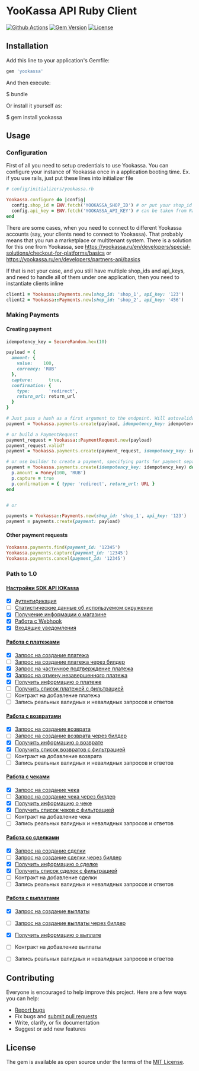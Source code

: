 # YooKassa API Ruby Client
[![Github Actions](https://github.com/PaymentInstruments/yookassa/actions/workflows/main.yml/badge.svg)](https://github.com/PaymentInstruments/yookassa/actions/workflows/main.yml)
[![Gem Version][gem-badger]][gem]
[![License](https://img.shields.io/github/license/paderinandrey/yookassa.svg)](https://github.com/paderinandrey/yookassa)


[gem-badger]: https://img.shields.io/gem/v/yookassa.svg?style=flat&color=blue
[gem]: https://rubygems.org/gems/yookassa

## Installation

Add this line to your application's Gemfile:

```ruby
gem 'yookassa'
```

And then execute:

  $ bundle

Or install it yourself as:

  $ gem install yookassa

## Usage

### Configuration

First of all you need to setup credentials to use Yookassa.
You can configure your instance of Yookassa once in a application booting time. Ex. if you use rails, just put these lines into initializer file

```ruby
# config/initializers/yookassa.rb

Yookassa.configure do |config|
  config.shop_id = ENV.fetch('YOOKASSA_SHOP_ID') # or put your shop_id and api_key here directly
  config.api_key = ENV.fetch('YOOKASSA_API_KEY') # can be taken from Rails.credentials too
end
```

There are some cases, when you need to connect to different Yookassa accounts (say, your clients need to connect to Yookassa). That probably means that you run a marketplace or multitenant system. There is a solution for this one from Yookassa, see https://yookassa.ru/en/developers/special-solutions/checkout-for-platforms/basics or https://yookassa.ru/en/developers/partners-api/basics

If that is not your case, and you still have multiple shop_ids and api_keys, and need to handle all of them under one application, then you need to instantiate clients inline

```ruby
client1 = Yookassa::Payments.new(shop_id: 'shop_1', api_key: '123')
client2 = Yookassa::Payments.new(shop_id: 'shop_2', api_key: '456')
```

### Making Payments

#### Creating payment
```ruby
idempotency_key = SecureRandom.hex(10)

payload = {
  amount: {
    value:    100,
    currency: 'RUB'
  },
  capture:      true,
  confirmation: {
    type:       'redirect',
    return_url: return_url
  }
}

# Just pass a hash as a first argument to the endpoint. Will autovalidate before making a request
payment = Yookassa.payments.create(payload, idempotency_key: idempotency_key)

# or build a PaymentRequest
payment_request = Yookassa::PaymentRequest.new(payload)
payment_request.valid?
payment = Yookassa.payments.create(payment_request, idempotency_key: idempotency_key)

# or use builder to create a payment, specifying parts for payment separately. Will autovalidate before making a request
payment = Yookassa.payments.create(idempotency_key: idempotency_key) do |p|
  p.amount = Money(100, 'RUB')
  p.capture = true
  p.confirmation = { type: 'redirect', return_url: URL }
end


# or

payments = Yookassa::Payments.new(shop_id: 'shop_1', api_key: '123')
payment = payments.create(payment: payload)
```

#### Other payment requests

```ruby
Yookassa.payments.find(payment_id: '12345')
Yookassa.payments.capture(payment_id: '12345')
Yookassa.payments.cancel(payment_id: '12345')
```

### Path to 1.0

#### [Настройки SDK API ЮKassa](01-configuration.md)
 - [x] [Аутентификация](01-configuration.md#Аутентификация)
 - [ ] [Статистические данные об используемом окружении](01-configuration.md#Статистические-данные-об-используемом-окружении)
 - [x] [Получение информации о магазине](01-configuration.md#Получение-информации-о-магазине)
 - [x] [Работа с Webhook](01-configuration.md#Работа-с-Webhook)
 - [x] [Входящие уведомления](01-configuration.md#Входящие-уведомления)

#### [Работа с платежами](02-payments.md)
 - [x] [Запрос на создание платежа](02-payments.md#Запрос-на-создание-платежа)
 - [ ] [Запрос на создание платежа через билдер](02-payments.md#Запрос-на-создание-платежа-через-билдер)
 - [x] [Запрос на частичное подтверждение платежа](02-payments.md#Запрос-на-частичное-подтверждение-платежа)
 - [x] [Запрос на отмену незавершенного платежа](02-payments.md#Запрос-на-отмену-незавершенного-платежа)
 - [x] [Получить информацию о платеже](02-payments.md#Получить-информацию-о-платеже)
 - [ ] [Получить список платежей с фильтрацией](02-payments.md#Получить-список-платежей-с-фильтрацией)
 - [ ] Контракт на добавление платежа
 - [ ] Запись реальных валидных и невалидных запросов и ответов

#### [Работа с возвратами](03-refunds.md)
 - [x] [Запрос на создание возврата](03-refunds.md#Запрос-на-создание-возврата)
 - [ ] [Запрос на создание возврата через билдер](03-refunds.md#Запрос-на-создание-возврата-через-билдер)
 - [x] [Получить информацию о возврате](03-refunds.md#Получить-информацию-о-возврате)
 - [x] [Получить список возвратов с фильтрацией](03-refunds.md#Получить-список-возвратов-с-фильтрацией)
 - [ ] Контракт на добавление возврата
 - [ ] Запись реальных валидных и невалидных запросов и ответов

#### [Работа с чеками](04-receipts.md)
 - [x] [Запрос на создание чека](04-receipts.md#Запрос-на-создание-чека)
 - [ ] [Запрос на создание чека через билдер](04-receipts.md#Запрос-на-создание-чека-через-билдер)
 - [x] [Получить информацию о чеке](04-receipts.md#Получить-информацию-о-чеке)
 - [x] [Получить список чеков с фильтрацией](04-receipts.md#Получить-список-чеков-с-фильтрацией)
 - [ ] Контракт на добавление чека
 - [ ] Запись реальных валидных и невалидных запросов и ответов

#### [Работа со сделками](05-deals.md)
 - [x] [Запрос на создание сделки](05-deals.md#Запрос-на-создание-сделки)
 - [ ] [Запрос на создание сделки через билдер](05-deals.md#Запрос-на-создание-сделки-через-билдер)
 - [x] [Получить информацию о сделке](05-deals.md#Получить-информацию-о-сделке)
 - [x] [Получить список сделок с фильтрацией](05-deals.md#Получить-список-сделок-с-фильтрацией)
 - [ ] Контракт на добавление сделки
 - [ ] Запись реальных валидных и невалидных запросов и ответов

#### [Работа с выплатами](06-payouts.md)
 - [x] [Запрос на создание выплаты](06-payouts.md#Запрос-на-создание-выплаты)
 - [ ] [Запрос на создание выплаты через билдер](06-payouts.md#Запрос-на-создание-выплаты-через-билдер)
 - [x] [Получить информацию о выплате](06-payouts.md#Получить-информацию-о-выплате)
 - [ ] Контракт на добавление выплаты
 - [ ] Запись реальных валидных и невалидных запросов и ответов


## Contributing

Everyone is encouraged to help improve this project. Here are a few ways you can help:

- [Report bugs](https://github.com/paderinandrey/yookassa/issues)
- Fix bugs and [submit pull requests](https://github.com/paderinandrey/yookassa/pulls)
- Write, clarify, or fix documentation
- Suggest or add new features

## License

The gem is available as open source under the terms of the [MIT License](https://opensource.org/licenses/MIT).
